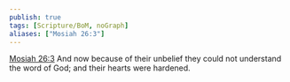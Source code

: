 ```yaml
---
publish: true
tags: [Scripture/BoM, noGraph]
aliases: ["Mosiah 26:3"]
---
```

[Mosiah 26:3](https://churchofjesuschrist.org/study/scriptures/bofm/mosiah/26?lang=eng&id=p3#p3) And now because of their unbelief they could not understand the word of God; and their hearts were hardened.
